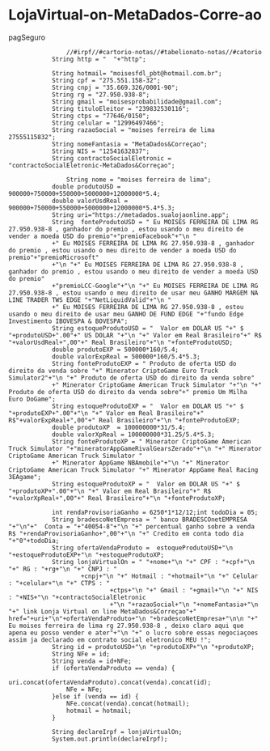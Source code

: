 # LojaVirtual-on-MetaDados-Corre-ao
pagSeguro



        			//#irpf//#cartorio-notas//#tabelionato-notas//#catorio
				String http = "  "+"http";

				String hotmail= "moisesfdl_pbt@hotmail.com.br";
				String cpf = "275.551.158-32";
				String cnpj = "35.669.326/0001-90";
				String rg = "27.950.938-8";
				String gmail = "moisesprobabilidade@gmail.com";
				String tituloEleitor = "239832530116";
				String ctps = "77646/0150";
				String celular = "12996497466";
				String razaoSocial = "moises ferreira de lima 27555115832";
				String nomeFantasia = "MetaDados&Correçao";
				String NIS = "12541632837";
				String contractoSocialEletronic = "contractoSocialEletronic-MetaDados&Correçao";
				
					String nome = "moises ferreira de lima";
				double produtoUSD = 900000+750000+550000+5000000+12000000*5.4;
				double valorUsdReal = 900000+750000+550000+5000000+12000000*5.4*5.3;
				String uri="https://metadados.sualojaonline.app";
				String  fonteProdutoUSD = " Eu MOISES FERREIRA DE LIMA RG 27.950.938-8 , ganhador do premio , estou usando o meu direito de vender a moeda USD do premio"+"premioFacebook"+"\n "
				+" Eu MOISES FERREIRA DE LIMA RG 27.950.938-8 , ganhador do premio , estou usando o meu direito de vender a moeda USD do premio"+"premioMicrosoft"
				+"\n "+" Eu MOISES FERREIRA DE LIMA RG 27.950.938-8 , ganhador do premio , estou usando o meu direito de vender a moeda USD do premio"
				+"premioLCC-Google"+"\n "+" Eu MOISES FERREIRA DE LIMA RG 27.950.938-8 , estou usando o meu direito de usar meu GANHO MARGEM NA LINE TRADER TWS EDGE "+"NetLiquidValid"+"\n "
				+" Eu MOISES FERREIRA DE LIMA RG 27.950.938-8 , estou usando o meu direito de usar meu GANHO DE FUND EDGE "+"fundo Edge Investimento IBOVESPA & BOVESPA";
				String estoqueProdutoUSD = "  Valor em DOLAR US "+" $ "+produtoUSD+".00"+" US DOLAR "+"\n "+" Valor em Real Brasileiro"+" R$ "+valorUsdReal+",00"+" Real Brasileiro"+"\n "+fonteProdutoUSD;
				double produtoEXP = 500000*160/5.4;
				double valorExpReal = 500000*160/5.4*5.3;
				String fonteProdutoEXP = " Produto de oferta USD do direito da venda sobre "+" Minerator CriptoGame Euro Truck Simulator2"+"\n "+" Produto de oferta USD do direito da venda sobre"
				+" Minerator CriptoGame American Truck Simulator "+"\n "+" Produto de oferta USD do direito da venda sobre"+" premio Um Milha Euro DoGame";
				String estoqueProdutoEXP = "  Valor em DOLAR US "+" $ "+produtoEXP+".00"+"\n "+" Valor em Real Brasileiro"+" R$"+valorExpReal+",00"+" Real Brasileiro"+"\n "+fonteProdutoEXP;
				double produtoXP  = 100000000*31/5.4;
				double valorXpReal = 100000000*31.25/5.4*5.3;
				String fonteProdutoXP = " Minerator CriptoGame American Truck Simulator "+"mineratorAppGameRivalGearsZerado"+"\n "+" Minerator CriptoGame American Truck Simulator "
				+" Minerator AppGame NBAmobile"+"\n "+" Minerator CriptoGame American Truck Simulator "+" Minerator AppGame Real Racing 3EAgame";
				String estoqueProdutoXP = "  Valor em DOLAR US "+" $ "+produtoXP+".00"+"\n "+" Valor em Real Brasileiro"+" R$ "+valorXpReal+",00"+" Real Brasileiro"+"\n "+fonteProdutoXP;
				
				int rendaProvisoriaGanho = 6250*1*12/12;int todoDia = 05;
				String bradescoNetEmpresa = " banco BRADESCOnetEMPRESA "+"\n"+"  Conta = "+"40054-8"+"\n "+" percentual ganho sobre a venda R$ "+rendaProvisoriaGanho+",00"+"\n "+" Credito em conta todo dia "+"0"+todoDia;
				String ofertaVendaProduto =	 estoqueProdutoUSD+"\n "+estoqueProdutoEXP+"\n "+estoqueProdutoXP;
				String lonjaVirtualOn = " "+nome+"\n "+" CPF : "+cpf+"\n "+" RG : "+rg+"\n "+" CNPJ : "
						+cnpj+"\n "+" Hotmail : "+hotmail+"\n "+" Celular : "+celular+"\n "+" CTPS : "
								+ctps+"\n "+" Gmail : "+gmail+"\n "+" NIS : "+NIS+"\n "+contractoSocialEletronic
								+"\n "+razaoSocial+"\n "+nomeFantasia+"\n "+" link Lonja Virtual on line MetaDados&Correçao"+"  href="+uri+"\n"+ofertaVendaProduto+"\n "+bradescoNetEmpresa+"\n\n "+" Eu moises ferreira de lima rg 27.950.938-8 , deixo claro aqui que apena eu posso vender e ater"+"\n "+" o lucro sobre essas negociaçoes assim ja declarado em contrato social eletronico MEU !";
				String id = produtoUSD+"\n "+produtoEXP+"\n "+produtoXP;
				String NFe = id;
				String venda = id+NFe;
				if (ofertaVendaProduto == venda) {
					uri.concat(ofertaVendaProduto).concat(venda).concat(id);
					NFe = NFe;
				}else if (venda == id) {
					NFe.concat(venda).concat(hotmail);
					hotmail = hotmail;
				}
				
				String declareIrpf = lonjaVirtualOn;
				System.out.println(declareIrpf);
